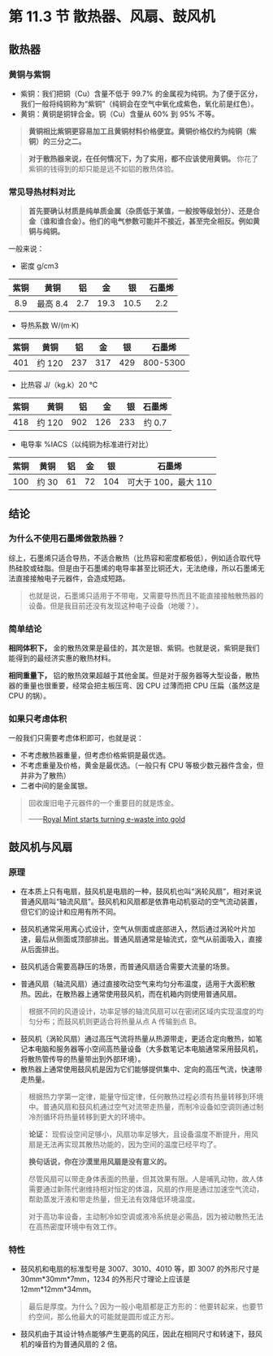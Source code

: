 # 第 11.3 节 散热器、风扇、鼓风机

## 散热器

### 黄铜与紫铜

- 紫铜：我们把铜（Cu）含量不低于 99.7% 的金属视为纯铜。为了便于区分，我们一般将纯铜称为“紫铜”（纯铜会在空气中氧化成紫色，氧化前是红色）。
- 黄铜：黄铜是铜锌合金。铜（Cu）含量从 60% 到 95% 不等。

>**黄铜相比紫铜更容易加工且黄铜材料价格便宜。黄铜价格仅约为纯铜（紫铜）的三分之二。**

>**对于散热器来说，在任何情况下，为了实用，都不应该使用黄铜。** 你花了紫铜的钱得到的却只能是远不如铝的散热体验。

### 常见导热材料对比

>**首先要确认材质是纯单质金属（杂质低于某值，一般按等级划分）、还是合金（谁和谁合金）。他们的电气参数可能并不接近，甚至完全相反。例如黄铜与纯铜。**

一般来说：

- 密度 g/cm3

| 紫铜 |   黄铜   | 铝  |  金  |  银  | 石墨烯 |
| :--: | :------: | :-: | :--: | :--: | :----: |
| 8.9  | 最高 8.4 | 2.7 | 19.3 | 10.5 |  2.2   |

- 导热系数 W/(m·K)

| 紫铜 |  黄铜  | 铝  | 金  | 银  |  石墨烯  |
| :--: | :----: | :-: | :-: | :-: | :------: |
| 401  | 约 120 | 237 | 317 | 429 | 800-5300 |

- 比热容 J/（kg.k）20 ℃

| 紫铜 |   黄铜 |  铝 |  金 |  银 | 石墨烯 |
| :--: | -----: | --: | --: | --: | :----: |
| 418  | 约 120 | 902 | 126 | 233 | 约 0.7 |

- 电导率 %IACS（以纯铜为标准进行对比）

| 紫铜 | 黄铜  | 铝  | 金  | 银  |        石墨烯        |
| :--: | :---: | :-: | :-: | :-: | :------------------: |
| 100  | 约 30 | 61  | 72  | 104 | 可大于 100，最大 110 |

## 结论

### 为什么不使用石墨烯做散热器？

综上，石墨烯只适合导热，不适合散热（比热容和密度都极低），例如适合取代导热硅胶或硅脂。但是由于石墨烯的电导率甚至比铜还大，无法绝缘，所以石墨烯无法直接接触电子元器件，会造成短路。

>也就是说，石墨烯只适用于不带电，又需要导热而且不能直接接触散热器的设备。但是我目前还没有发现这种电子设备（地暖？）。

### 简单结论

**相同体积下，** 金的散热效果是最佳的，其次是银、紫铜。也就是说，紫铜是我们能得到的最经济实惠的散热材料。

**相同重量下，** 铝的散热效果超越于其他金属。但是对于服务器等大型设备，散热器的重量也很重要，经常会把主板压弯、因 CPU 过薄而把 CPU 压扁（虽然这是 CPU 的锅）。

### 如果只考虑体积

一般我们只需要考虑体积即可，也就是说：

- 不考虑散热器重量，但考虑价格紫铜是最优选。
- 不考虑重量及价格，黄金是最优选。（一般只有 CPU 等极少数元器件含金，但并非为了散热）
- 二者中间的是金属银。


>回收废旧电子元器件的一个重要目的就是炼金。
>
>——[Royal Mint starts turning e-waste into gold](https://www.bbc.co.uk/news/articles/c6p2k11e41po)

## 鼓风机与风扇

### 原理

- 在本质上只有电扇，鼓风机是电扇的一种，鼓风机也叫“涡轮风扇”，相对来说普通风扇叫“轴流风扇”。鼓风机和风扇都是依靠电动机驱动的空气流动装置，但它们的设计和应用有所不同。
- 鼓风机通常采用离心式设计，空气从侧面或底部进入，然后通过涡轮叶片加速，最后从侧面或顶部排出。普通风扇通常是轴流式，空气从前面吸入，直接从后面排出。
- 鼓风机适合需要高静压的场景，而普通风扇适合需要大流量的场景。

- 普通风扇（轴流风扇）通过直接吹动空气来均匀分布温度，适用于大面积散热。因此，在散热器上通常使用鼓风机，而在机箱内则使用普通风扇。

>根据不同的风道设计，功率足够的轴流风扇可以在密闭区域内实现温度的均匀分布；而鼓风机则更适合将热量从点 A 传输到点 B。

- 鼓风机（涡轮风扇）通过高压气流将热量从热源带走，更适合定向散热，如笔记本电脑和服务器等小空间高热量设备（大多数笔记本电脑通常采用鼓风机，将散热管传导的热量带出到外部环境）。
- 散热器上通常使用鼓风机是因为它们能够提供集中、定向的高压气流，快速带走热量。


>根据热力学第一定律，能量守恒定律，任何散热过程必须有热量转移到环境中。普通风扇和鼓风机通过空气对流带走热量，而制冷设备如空调则通过制冷剂循环将热量转移到更大的环境中。

>**论证：** 现假设空间足够小，风扇功率足够大，且设备温度不断提升，用风扇是无法再实现其散热功能的，因为空间的温度已经平均了。
>
>**换句话说，你在沙漠里用风扇是没有意义的。**
>
>
>尽管风扇可以带走身体表面的热量，但其效果有限。人是哺乳动物，故人体需要通过新陈代谢维持相对恒定的体温，风扇的作用是通过加速空气流动，帮助蒸发汗液和带走热量，但无法有效降低环境温度。
>
>对于高功率设备，主动制冷如空调或液冷系统是必需品，因为被动散热无法在高热密度环境中有效工作。

### 特性

- 鼓风机和电扇的标准型号是 3007、3010、4010 等，即 3007 的外形尺寸是 30mm\*30mm\*7mm，1234 的外形尺寸理论上应该是 12mm\*12mm\*34mm。

>最后是厚度。为什么？因为一般小电扇都是正方形的：他要转起来，也要节约空间，那么他最大的可能就是圆形或正方形。

- 鼓风机由于其设计特点能够产生更高的风压，因此在相同尺寸和转速下，鼓风机的噪音约为普通风扇的 2 倍。


  
